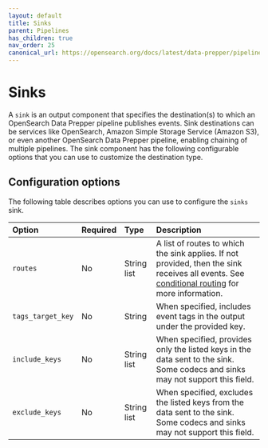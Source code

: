 ```yaml
---
layout: default
title: Sinks
parent: Pipelines
has_children: true
nav_order: 25
canonical_url: https://opensearch.org/docs/latest/data-prepper/pipelines/configuration/sinks/sinks/
---
```


# Sinks

A `sink` is an output component that specifies the destination(s) to which an OpenSearch Data Prepper pipeline publishes events. Sink destinations can be services like OpenSearch, Amazon Simple Storage Service (Amazon S3), or even another OpenSearch Data Prepper pipeline, enabling chaining of multiple pipelines. The sink component has the following configurable options that you can use to customize the destination type.

## Configuration options

The following table describes options you can use to configure the `sinks` sink.

Option | Required | Type        | Description
:--- | :--- |:------------| :---
`routes` | No | String list | A list of routes to which the sink applies. If not provided, then the sink receives all events. See [conditional routing]({{site.url}}{{site.baseurl}}/data-prepper/pipelines/pipelines#conditional-routing) for more information.
`tags_target_key` | No | String   | When specified, includes event tags in the output under the provided key.
`include_keys` | No | String list | When specified, provides only the listed keys in the data sent to the sink. Some codecs and sinks may not support this field. 
`exclude_keys` | No | String list | When specified, excludes the listed keys from the data sent to the sink. Some codecs and sinks may not support this field.



